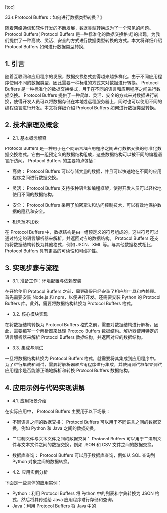
[toc]                    
                
                
33.《 Protocol Buffers：如何进行数据类型转换？》

随着网络通信和软件开发的不断发展，数据类型转换成为了一个常见的问题。 Protocol Buffers( Protocol Buffers 是一种标准化的数据交换格式)的出现，为我们提供了一种高效、灵活、安全的方式进行数据类型转换的方式。本文将详细介绍 Protocol Buffers 如何进行数据类型转换。

## 1. 引言

随着互联网和应用程序的发展，数据交换格式变得越来越多样化。由于不同应用程序使用不同的数据类型，因此需要一种标准的方式来对数据进行转换。 Protocol Buffers 是一种标准化的数据交换格式，用于在不同的语言和应用程序之间进行数据交换。 Protocol Buffers 提供了一种简单、灵活、安全的方式来对数据进行转换，使得开发人员可以将数据存储在本地或远程服务器上，同时也可以使用不同的编程语言进行开发。本文将详细介绍 Protocol Buffers 如何进行数据类型转换。

## 2. 技术原理及概念

- 2.1. 基本概念解释

Protocol Buffers 是一种用于在不同语言和应用程序之间进行数据交换的标准化数据交换格式。它由一组预定义的数据结构组成，这些数据结构可以被不同的编程语言所访问。 Protocol Buffers 的主要特点包括：

- 高效： Protocol Buffers 可以存储大量的数据，并且可以快速地在不同的应用程序之间进行数据交换。
- 灵活： Protocol Buffers 支持多种语言和编程框架，使得开发人员可以轻松地使用不同的数据结构。
- 安全： Protocol Buffers 采用了加密算法和访问控制技术，可以有效地保护数据的隐私和安全。

- 相关技术比较

在 Protocol Buffers 中，数据结构是由一组预定义的符号组成的。这些符号可以通过特定的语言解析器来解析，并返回对应的数据结构。 Protocol Buffers 还支持将数据结构转换为其他格式，例如 JSON、XML 等。与其他数据格式相比， Protocol Buffers 具有更高的可读性和可维护性。

## 3. 实现步骤与流程

- 3.1. 准备工作：环境配置与依赖安装

在开始使用 Protocol Buffers 之前，需要确保已经安装了相应的工具和依赖项。首先需要安装 Node.js 和 npm，以便进行开发。还需要安装 Python 的 Protocol Buffers 库。此外，需要将数据结构转换为 Protocol Buffers 格式。

- 3.2. 核心模块实现

在将数据结构转换为 Protocol Buffers 格式之前，需要对数据结构进行解析。因此，需要编写一个解析器来处理 Protocol Buffers 数据结构。解析器使用特定的语言解析器来解析 Protocol Buffers 数据结构，并返回对应的数据结构。

- 3.3. 集成与测试

一旦将数据结构转换为 Protocol Buffers 格式，就需要将其集成到应用程序中。为了进行集成和测试，需要将解析器和应用程序进行集成，并使用测试框架来测试应用程序是否能够正确地解析和转换 Protocol Buffers 数据结构。

## 4. 应用示例与代码实现讲解

- 4.1. 应用场景介绍

在实际应用中， Protocol Buffers 主要用于以下场景：

- 不同语言之间的数据交换： Protocol Buffers 可以用于不同语言之间的数据交换，例如 Python 和 Java 之间的数据交换。
- 二进制文件与文本文件之间的数据交换： Protocol Buffers 可以用于二进制文件与文本文件之间的数据交换，例如 JSON 和 CSV 文件之间的数据交换。
- 数据库查询： Protocol Buffers 可以用于数据库查询，例如从 SQL 查询到 Python 对象之间的数据转换。

- 4.2. 应用实例分析

下面是一些具体的应用实例：

- Python：利用 Protocol Buffers 将 Python 中的列表和字典转换为 JSON 格式，然后将其传递给 Java 应用程序进行存储和查询。
- Java：利用 Protocol Buffers 将 Java 中的

